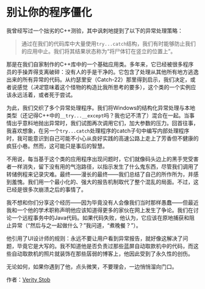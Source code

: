 # 别让你的程序僵化

我曾经写过一个拙劣的C++测验，其中讽刺地提到了以下的异常处理策略：

> 通过在我们的代码库中大量使用`try...catch`结构，我们有时能够防止我们的应用中止。我们将其结果状态称为“将尸体钉在竖立的位置上”。

那是在我们自家制作的C++库中的一个基础应用类。多年来，它已经被很多程序员的手操弄得支离破碎：没有人的手是干净的。它包含了处理从其他所有地方逃逸出来的所有异常的代码。从约瑟里安（Catch-22）那里得到启示，我们决定，或者说感觉（*决定*意味着这个怪物的构造比我所思考的要多），这个类的一个实例应该永远活着，或者死于尝试。

为此，我们交织了多个异常处理程序。我们将Windows的结构化异常处理与本地类型（还记得C++中的`__try...__except`吗？我也记不清了）混合在一起。当事情出乎意料地抛出异常时，我们试图再次调用它们，加大参数的压力。回首往事，我喜欢想象，在另一个`try...catch`处理程序的catch子句中编写内部处理程序时，我可能意识到自己可能不小心从良好实践的高速公路上走上了芳香但不健康的疯狂小巷。然而，这可能只是事后的智慧。

不用说，每当基于这个类的应用程序出现问题时，它们就像码头边上的黑手党受害者一样消失，留下没有用的气泡路径，以指示发生了什么鬼东西，尽管我们调用了转储例程来记录灾难。最终——漫长的最终——我们总结了自己的所作所为，并感到羞愧。我们用一个最小化的、强大的报告机制取代了整个混乱的局面。不过，这已经是很多次崩溃之后的事情了。

我不想和你们分享这个经历——因为毕竟没有人会像我们当时那样愚蠢——但最近我和一个他的学术职称声明他应该知道得更多的家伙在网上发生了争论。我们在讨论一个远程事务中的Java代码。如果代码失败，他认为，它应该在原地捕获和阻止异常（“然后与之一起做什么？”我问道，“煮晚餐？”）。

他引用了UI设计师的规则：永远不要让用户看到异常报告，就好像这解决了问题，毕竟它是大写的。我不知道他是否负责过那些蓝屏自动取款机中的代码，而这些自动取款机的照片就装饰在那些孱弱的博客上，他因此受到了永久性的创伤。

无论如何，如果你遇到了他，点头微笑，不要理会，一边悄悄溜向门口。

作者：[Verity Stob](http://programmer.97things.oreilly.com/wiki/index.php/Verity_Stob)